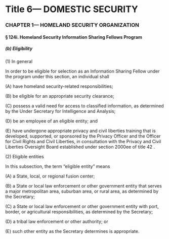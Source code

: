 
# Title 6— DOMESTIC SECURITY
### CHAPTER 1— HOMELAND SECURITY ORGANIZATION
#### § 124i. Homeland Security Information Sharing Fellows Program
##### (b) Eligibility

(1) In general

In order to be eligible for selection as an Information Sharing Fellow under the program under this section, an individual shall

(A) have homeland security-related responsibilities;

(B) be eligible for an appropriate security clearance;

(C) possess a valid need for access to classified information, as determined by the Under Secretary for Intelligence and Analysis;

(D) be an employee of an eligible entity; and

(E) have undergone appropriate privacy and civil liberties training that is developed, supported, or sponsored by the Privacy Officer and the Officer for Civil Rights and Civil Liberties, in consultation with the Privacy and Civil Liberties Oversight Board established under section 2000ee of title 42 .

(2) Eligible entities

In this subsection, the term “eligible entity” means

(A) a State, local, or regional fusion center;

(B) a State or local law enforcement or other government entity that serves a major metropolitan area, suburban area, or rural area, as determined by the Secretary;

(C) a State or local law enforcement or other government entity with port, border, or agricultural responsibilities, as determined by the Secretary;

(D) a tribal law enforcement or other authority; or

(E) such other entity as the Secretary determines is appropriate.
